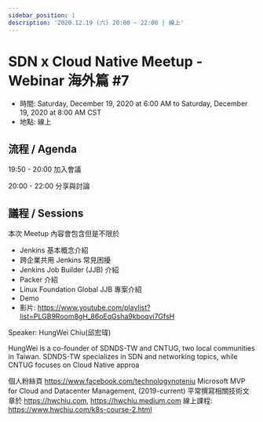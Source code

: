 ```yaml
---
sidebar_position: 1
description: '2020.12.19 (六) 20:00 ~ 22:00 | 線上'
---
```


# SDN x Cloud Native Meetup - Webinar 海外篇 #7
- 時間: Saturday, December 19, 2020 at 6:00 AM to Saturday, December 19, 2020 at 8:00 AM CST
- 地點: 線上

## 流程 / Agenda

19:50 - 20:00 加入會議

20:00 - 22:00 分享與討論

## 議程 / Sessions

本次 Meetup 內容會包含但是不限於

- Jenkins 基本概念介紹
- 跨企業共用 Jenkins 常見困擾
- Jenkins Job Builder (JJB) 介紹
- Packer 介紹
- Linux Foundation Global JJB 專案介紹
- Demo
- 影片: https://www.youtube.com/playlist?list=PLGB9Room8gH_86oEqGsha9kboqvi7GfsH

Speaker: HungWei Chiu(邱宏瑋)

HungWei is a co-founder of SDNDS-TW and CNTUG, two local communities in Taiwan. SDNDS-TW specializes in SDN and networking topics, while CNTUG focuses on Cloud Native approa

個人粉絲頁 https://www.facebook.com/technologynoteniu
Microsoft MVP for Cloud and Datacenter Management, (2019-current)
平常撰寫相關技術文章於 https://hwchiu.com, https://hwchiu.medium.com
線上課程: https://www.hwchiu.com/k8s-course-2.html
